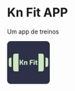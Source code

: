 # Kn Fit APP

Um app de treinos

<img src="assets/icons/kn_fit.png" alt="Kn Fit APP" style="height: 100px; width:100px;"/>
